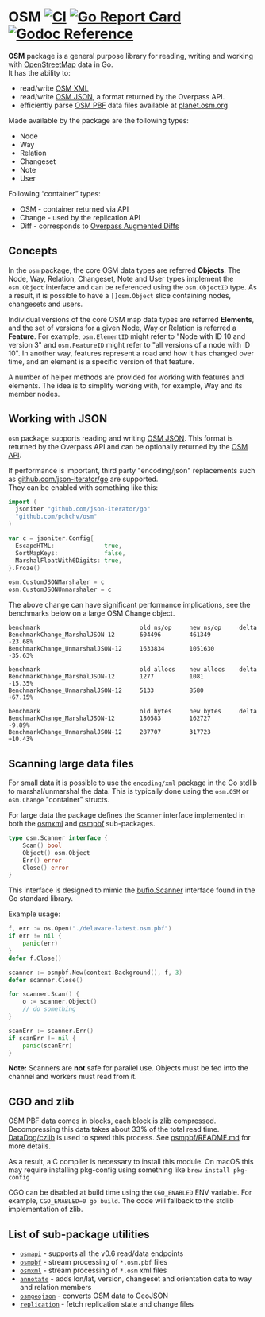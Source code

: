 # OSM [![CI](https://github.com/pchchv/osm/workflows/CI/badge.svg)](https://github.com/pchchv/osm/actions?query=workflow%3ACI+event%3Apush) [![Go Report Card](https://goreportcard.com/badge/github.com/pchchv/osm)](https://goreportcard.com/report/github.com/pchchv/osm) [![Godoc Reference](https://pkg.go.dev/badge/github.com/pchchv/osm)](https://pkg.go.dev/github.com/pchchv/osm)

**OSM** package is a general purpose library for reading, writing and working with [OpenStreetMap](https://osm.org) data in Go.   
It has the ability to:
- read/write [OSM XML](https://wiki.openstreetmap.org/wiki/OSM_XML)
- read/write [OSM JSON](https://wiki.openstreetmap.org/wiki/OSM_JSON), a format returned by the Overpass API.
- efficiently parse [OSM PBF](https://wiki.openstreetmap.org/wiki/PBF_Format) data files available at [planet.osm.org](https://planet.osm.org/)

Made available by the package are the following types:
- Node
- Way
- Relation
- Changeset
- Note
- User

Following “container” types:
- OSM - container returned via API
- Change - used by the replication API
- Diff - corresponds to [Overpass Augmented Diffs](https://wiki.openstreetmap.org/wiki/Overpass_API/Augmented_Diffs)

## Concepts

In the `osm` package, the core OSM data types are referred **Objects**. The Node, Way, Relation, Changeset, Note and User types implement the `osm.Object` interface and can be referenced using the `osm.ObjectID` type. As a result, it is possible to have a `[]osm.Object` slice containing nodes, changesets and users.

Individual versions of the core OSM map data types are referred **Elements**, and the set of versions for a given Node, Way or Relation is referred a **Feature**. For example, `osm.ElementID` might refer to "Node with ID 10 and version 3" and `osm.FeatureID` might refer to "all versions of a node with ID 10". In another way, features represent a road and how it has changed over time, and an element is a specific version of that feature.

A number of helper methods are provided for working with features and elements. The idea is to simplify working with, for example, Way and its member nodes.

## Working with JSON

`osm` package supports reading and writing [OSM JSON](https://wiki.openstreetmap.org/wiki/OSM_JSON). This format is returned by the Overpass API and can be optionally returned by the [OSM API](https://wiki.openstreetmap.org/wiki/API_v0.6#JSON_Format).

If performance is important, third party "encoding/json" replacements such as [github.com/json-iterator/go](https://github.com/json-iterator/go) are supported.  
They can be enabled with something like this:

```go
import (
  jsoniter "github.com/json-iterator/go"
  "github.com/pchchv/osm"
)

var c = jsoniter.Config{
  EscapeHTML:              true,
  SortMapKeys:             false,
  MarshalFloatWith6Digits: true,
}.Froze()

osm.CustomJSONMarshaler = c
osm.CustomJSONUnmarshaler = c
```

The above change can have significant performance implications, see the benchmarks below on a large OSM Change object.

```
benchmark                            old ns/op     new ns/op     delta
BenchmarkChange_MarshalJSON-12       604496        461349        -23.68%
BenchmarkChange_UnmarshalJSON-12     1633834       1051630       -35.63%

benchmark                            old allocs    new allocs    delta
BenchmarkChange_MarshalJSON-12       1277          1081          -15.35%
BenchmarkChange_UnmarshalJSON-12     5133          8580          +67.15%

benchmark                            old bytes     new bytes     delta
BenchmarkChange_MarshalJSON-12       180583        162727        -9.89%
BenchmarkChange_UnmarshalJSON-12     287707        317723        +10.43%
```

## Scanning large data files

For small data it is possible to use the `encoding/xml` package in the Go stdlib to marshal/unmarshal the data. This is typically done using the `osm.OSM` or `osm.Change` "container" structs.

For large data the package defines the `Scanner` interface implemented in both the [osmxml](osmxml) and [osmpbf](osmpbf) sub-packages.

```go
type osm.Scanner interface {
	Scan() bool
	Object() osm.Object
	Err() error
	Close() error
}
```

This interface is designed to mimic the [bufio.Scanner](https://golang.org/pkg/bufio/#Scanner)
interface found in the Go standard library.

Example usage:

```go
f, err := os.Open("./delaware-latest.osm.pbf")
if err != nil {
	panic(err)
}
defer f.Close()

scanner := osmpbf.New(context.Background(), f, 3)
defer scanner.Close()

for scanner.Scan() {
	o := scanner.Object()
	// do something
}

scanErr := scanner.Err()
if scanErr != nil {
	panic(scanErr)
}
```

**Note:** Scanners are **not** safe for parallel use. Objects must be fed into the channel and workers must read from it.

## CGO and zlib

OSM PBF data comes in blocks, each block is zlib compressed. Decompressing this data takes about 33% of the total read time. [DataDog/czlib](https://github.com/DataDog/czlib) is used to speed this process. See [osmpbf/README.md](osmpbf#using-cgoczlib-for-decompression) for more details.

As a result, a C compiler is necessary to install this module. On macOS this may require installing pkg-config using something like `brew install pkg-config`

CGO can be disabled at build time using the `CGO_ENABLED` ENV variable. For example, `CGO_ENABLED=0 go build`. The code will fallback to the stdlib implementation of zlib.

## List of sub-package utilities

- [`osmapi`](osmapi) - supports all the v0.6 read/data endpoints
- [`osmpbf`](osmpbf) - stream processing of `*.osm.pbf` files
- [`osmxml`](osmxml) - stream processing of `*.osm` xml files
- [`annotate`](annotate) - adds lon/lat, version, changeset and orientation data to way and relation members
- [`osmgeojson`](osmgeojson) - converts OSM data to GeoJSON
- [`replication`](replication) - fetch replication state and change files